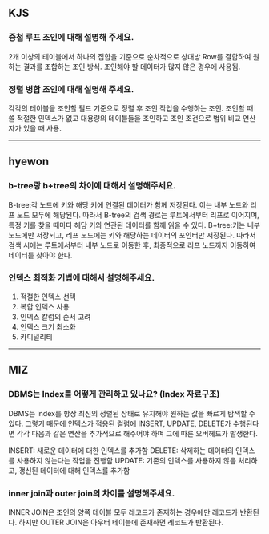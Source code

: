 ## KJS

### 중첩 루프 조인에 대해 설명해 주세요.

2개 이상의 테이블에서 하나의 집합을 기준으로 순차적으로 상대방 Row를 결합하여 원하는 결과를 조합하는 조인 방식. 조인해야 할 데이터가 많지 않은 경우에 사용됨.


### 정렬 병합 조인에 대해 설명해 주세요.

각각의 테이블을 조인할 필드 기준으로 정렬 후 조인 작업을 수행하는 조인. 조인할 때 쓸 적절한 인덱스가 없고 대용량의 테이블들을 조인하고 조인 조건으로 법위 비교 연산자가 있을 때 사용.

---

## hyewon

###  b-tree랑 b+tree의 차이에 대해서 설명해주세요.

B-tree:각 노드에 키와 해당 키에 연결된 데이터가 함께 저장된다. 이는 내부 노드와 리프 노드 모두에 해당된다. 따라서 B-tree의 검색 경로는 루트에서부터 리프로 이어지며, 특정 키를 찾을 때마다 해당 키와 연관된 데이터를 함께 읽을 수 있다.
B+tree:키는 내부 노드에만 저장되고, 리프 노드에는 키와 해당하는 데이터의 포인터만 저장된다. 따라서 검색 시에는 루트에서부터 내부 노드로 이동한 후, 최종적으로 리프 노드까지 이동하여 데이터를 찾아야 한다.


### 인덱스 최적화 기법에 대해서 설명해주세요.

1. 적절한 인덱스 선택
3. 복합 인덱스 사용
4. 인덱스 칼럼의 순서 고려
5. 인덱스 크기 최소화
6. 카디널리티
---

## MIZ

###  DBMS는 Index를 어떻게 관리하고 있나요? (Index 자료구조)

DBMS는 index를 항상 최신의 정렬된 상태로 유지해야 원하는 값을 빠르게 탐색할 수 있다. 그렇기 때문에 인덱스가 적용된 컬럼에 INSERT, UPDATE, DELETE가 수행된다면 각각 다음과 같은 연산을 추가적으로 해주어야 하며 그에 따른 오버헤드가 발생한다.

 INSERT: 새로운 데이터에 대한 인덱스를 추가함
 DELETE: 삭제하는 데이터의 인덱스를 사용하지 않는다는 작업을 진행함
 UPDATE: 기존의 인덱스를 사용하지 않음 처리하고, 갱신된 데이터에 대해 인덱스를 추가함

### inner join과 outer join의 차이를 설명해주세요.

INNER JOIN은 조인의 양쪽 테이블 모두 레코드가 존재하는 경우에만 레코드가 반환된다. 하지만 OUTER JOIN은 아우터 테이블에 존재하면 레코드가 반환된다.

